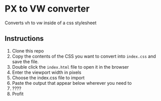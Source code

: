 # PX to VW converter
Converts vh to vw inside of a css stylesheet

## Instructions
1) Clone this repo
2) Copy the contents of the CSS you want to convert into `index.css` and save the file.
3) Double click the `index.html` file to open it in the browser
4) Enter the viewport width in pixels
5) Choose the index.css file to import
6) Paste the output that appear below wherever you need to
7) ????
8) Profit
